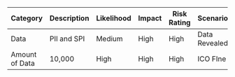  | Category                | Description                                             | Likelihood | Impact | Risk Rating | Scenario                                               |
 |------------------------------|--------------------------------------------------------------|------------|--------|-------------|---------------------------------------------------------------------|
 | Data                     | PII and SPI           | Medium     | High   | High        | Data Revealed                |
 | Amount of Data                     | 10,000                               | High       | High   | High        | ICO FIne                     |